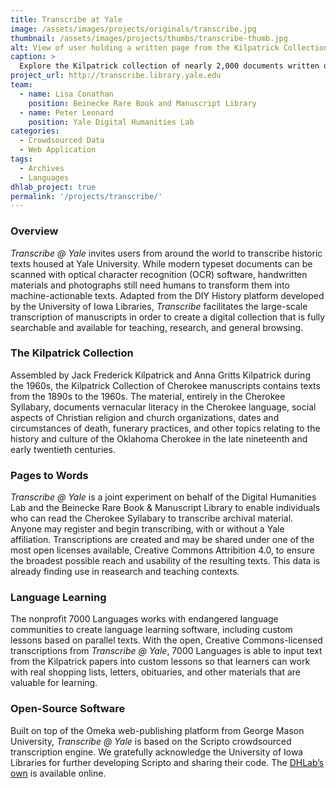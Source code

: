 ```yaml
---
title: Transcribe at Yale
image: /assets/images/projects/originals/transcribe.jpg
thumbnail: /assets/images/projects/thumbs/transcribe-thumb.jpg
alt: View of user holding a written page from the Kilpatrick Collection of documents written in the Cherokee language
caption: >
  Explore the Kilpatrick collection of nearly 2,000 documents written or printed in the Cherokee language.
project_url: http://transcribe.library.yale.edu
team:
  - name: Lisa Conathan
    position: Beinecke Rare Book and Manuscript Library
  - name: Peter Leonard
    position: Yale Digital Humanities Lab
categories:
  - Crowdsourced Data
  - Web Application
tags:
  - Archives
  - Languages
dhlab_project: true
permalink: '/projects/transcribe/'
---
```


### Overview

*Transcribe @ Yale* invites users from around the world to transcribe historic texts housed at Yale University. While modern typeset documents can be scanned with optical character recognition (OCR) software, handwritten materials and photographs still need humans to transform them into machine-actionable texts. Adapted from the DIY History platform developed by the University of Iowa Libraries, *Transcribe* facilitates the large-scale transcription of manuscripts in order to create a digital collection that is fully searchable and available for teaching, research, and general browsing.

### The Kilpatrick Collection

Assembled by Jack Frederick Kilpatrick and Anna Gritts Kilpatrick during the 1960s, the Kilpatrick Collection of Cherokee manuscripts contains texts from the 1890s to the 1960s. The material, entirely in the Cherokee Syllabary, documents vernacular literacy in the Cherokee language, social aspects of Christian religion and church organizations, dates and circumstances of death, funerary practices, and other topics relating to the history and culture of the Oklahoma Cherokee in the late nineteenth and early twentieth centuries.

### Pages to Words

*Transcribe @ Yale* is a joint experiment on behalf of the Digital Humanities Lab and the Beinecke Rare Book & Manuscript Library to enable individuals who can read the Cherokee Syllabary to transcribe archival material. Anyone may register and begin transcribing, with or without a Yale affiliation. Transcriptions are created and may be shared under one of the most open licenses available, Creative Commons Attribition 4.0, to ensure the broadest possible reach and usability of the resulting texts. This data is already finding use in reasearch and teaching contexts.

### Language Learning

The nonprofit 7000 Languages works with endangered language communities to create language learning software, including custom lessons based on parallel texts. With the open, Creative Commons-licensed transcriptions from *Transcribe @ Yale*, 7000 Languages is able to input text from the Kilpatrick papers into custom lessons so that learners can work with real shopping lists, letters, obituaries, and other materials that are valuable for learning.

### Open-Source Software

Built on top of the Omeka web-publishing platform from George Mason University, *Transcribe @ Yale* is based on the Scripto crowdsourced transcription engine. We gratefully acknowledge the University of Iowa Libraries for further developing Scripto and sharing their code. The <a href='http://www.github.com/YaleDHLab/ani-yun-wiya' target='_blank'>DHLab’s own</a> is available online.